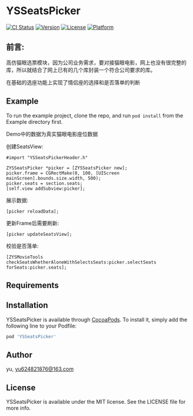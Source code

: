 # YSSeatsPicker

[![CI Status](http://img.shields.io/travis/yu/YSSeatsPicker.svg?style=flat)](https://travis-ci.org/yu/YSSeatsPicker)
[![Version](https://img.shields.io/cocoapods/v/YSSeatsPicker.svg?style=flat)](http://cocoapods.org/pods/YSSeatsPicker)
[![License](https://img.shields.io/cocoapods/l/YSSeatsPicker.svg?style=flat)](http://cocoapods.org/pods/YSSeatsPicker)
[![Platform](https://img.shields.io/cocoapods/p/YSSeatsPicker.svg?style=flat)](http://cocoapods.org/pods/YSSeatsPicker)

## 前言:
高仿猫眼选票模块，因为公司业务需求，要对接猫眼电影，网上也没有很完整的库，所以就结合了网上已有的几个库封装一个符合公司要求的库。

在基础的选座功能上实现了情侣座的选择和是否落单的判断

## Example

To run the example project, clone the repo, and run `pod install` from the Example directory first.

Demo中的数据为真实猫眼电影座位数据

创建SeatsView:

```
#import "YSSeatsPickerHeader.h"

ZYSSeatsPicker *picker = [ZYSSeatsPicker new];
picker.frame = CGRectMake(0, 100, [UIScreen mainScreen].bounds.size.width, 500);
picker.seats = section.seats;
[self.view addSubview:picker];
```

展示数据:
```
[picker reloadData];
```

更新Frame后需要刷新:
```
[picker updateSeatsView];
```

校验是否落单:
```
[ZYSMovieTools checkSeatsWhetherAloneWithSelectsSeats:picker.selectSeats forSeats:picker.seats];
```

## Requirements

## Installation

YSSeatsPicker is available through [CocoaPods](http://cocoapods.org). To install
it, simply add the following line to your Podfile:

```ruby
pod 'YSSeatsPicker'
```

## Author

yu, yu624821876@163.com

## License

YSSeatsPicker is available under the MIT license. See the LICENSE file for more info.
